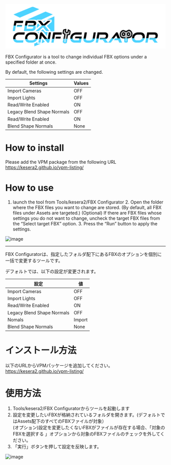![Logo](https://github.com/kesera2/fbx-configurator/blob/main/Resources/Icon/FBX_Configurator_Logo.png)

FBX Configurator is a tool to change individual FBX options under a specified folder at once. 


By default, the following settings are changed.

| Settings | Values | 
| ------------------------------ | ------ | 
| Import Cameras<br> | OFF | 
| Import Lights | OFF | 
| Read/Write Enabled | ON | Legacy Blend Shape Normals 
Legacy Blend Shape Normals<br> | OFF | Nomals | Import 
| Read/Write Enabled | ON | Legacy Blend Shape Normals | OFF | Nomals 
| Blend Shape Normals | None | None 

# How to install
Please add the VPM package from the following URL 
https://kesera2.github.io/vpm-listing/

# How to use
1. launch the tool from Tools/kesera2/FBX Configurator 2.
Open the folder where the FBX files you want to change are stored. (By default, all FBX files under Assets are targeted.) 
(Optional) If there are FBX files whose settings you do not want to change, uncheck the target FBX files from the “Select target FBX” option. 3.
Press the “Run” button to apply the settings.

![image](https://github.com/user-attachments/assets/b7b22463-1824-433c-b53f-364a99bfeeda)

---

FBX Configuratorは、指定したフォルダ配下にあるFBXのオプションを個別に一括で変更するツールです。  


デフォルトでは、以下の設定が変更されます。

| 設定                           | 値     | 
| ------------------------------ | ------ | 
| Import Cameras<br>             | OFF    | 
| Import Lights                  | OFF    | 
| Read/Write Enabled             | ON     | 
| Legacy Blend Shape Normals<br> | OFF    | 
| Nomals<br>                     | Import | 
| Blend Shape Normals            | None   | 

# インストール方法
以下のURLからVPMパッケージを追加してください。  
https://kesera2.github.io/vpm-listing/

# 使用方法
1. Tools/kesera2/FBX Configuratorからツールを起動します
2. 設定を変更したいFBXが格納されているフォルダを開きます。(デフォルトではAssets配下のすべてのFBXファイルが対象）  
   (オプション)設定を変更したくないFBXがファイルが存在する場合、「対象のFBXを選択する 」オプションから対象のFBXファイルのチェックを外してください。
3. 「実行」ボタンを押して設定を反映します。

![image](https://github.com/user-attachments/assets/ea62e856-8d75-4fe4-a5a4-efde81a1418d)

